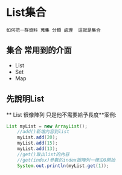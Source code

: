 # List集合
`如何把一群資料 蒐集 分類 處理  這就是集合`
## 集合 常用到的介面
+ List
+ Set
+ Map
## 先說明List
** List 很像陣列 只是他不需要給予長度**案例:
```java
List myList = new ArrayList();
	//add()新增內容到list
	myList.add(20);
	myList.add(15);
	myList.add(13);
	//get()取出list的內容
	//get(index)參數的index跟陣列一樣由0開始
	System.out.println(myList.get(1));
```
